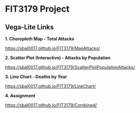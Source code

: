 # FIT3179 Project

<h2>Vega-Lite Links</h2>

<b>1. Choropleth Map - Total Attacks</b>

https://sbal0017.github.io/FIT3179/MapAttacks/


<b>2. Scatter Plot (Interactive) - Attacks by Population</b>

https://sbal0017.github.io/FIT3179/ScatterPlotPopulationAttacks/


<b>3. Line Chart - Deaths by Year</b>

https://sbal0017.github.io/FIT3179/LineChart/


<b>4. Assignment</b>

https://sbal0017.github.io/FIT3179/Combined/

